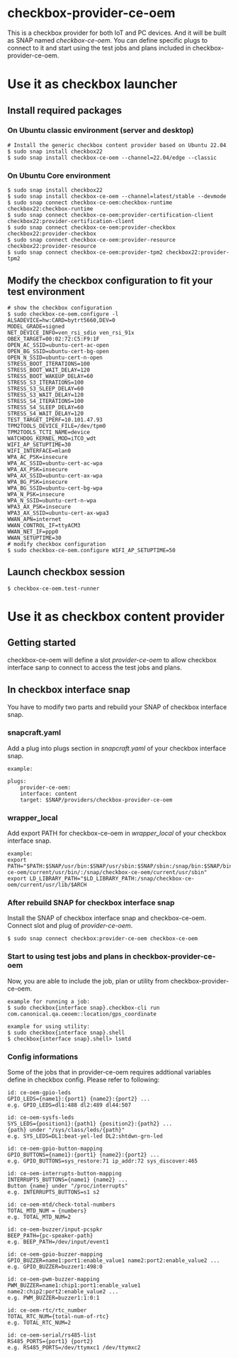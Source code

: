 # checkbox-provider-ce-oem
This is a checkbox provider for both IoT and PC devices. And it will be built as SNAP named *checkbox-ce-oem*.
You can define specific plugs to connect to it and start using the test jobs and plans included in checkbox-provider-ce-oem.

# Use it as checkbox launcher
## Install required packages

### On Ubuntu classic environment (server and desktop)
```
# Install the generic checkbox content provider based on Ubuntu 22.04
$ sudo snap install checkbox22
$ sudo snap install checkbox-ce-oem --channel=22.04/edge --classic
```

### On Ubuntu Core environment
```
$ sudo snap install checkbox22
$ sudo snap install checkbox-ce-oem --channel=latest/stable --devmode
$ sudo snap connect checkbox-ce-oem:checkbox-runtime checkbox22:checkbox-runtime
$ sudo snap connect checkbox-ce-oem:provider-certification-client checkbox22:provider-certification-client
$ sudo snap connect checkbox-ce-oem:provider-checkbox checkbox22:provider-checkbox
$ sudo snap connect checkbox-ce-oem:provider-resource checkbox22:provider-resource
$ sudo snap connect checkbox-ce-oem:provider-tpm2 checkbox22:provider-tpm2
```

## Modify the checkbox configuration to fit your test environment
```
# show the checkbox configuration
$ sudo checkbox-ce-oem.configure -l
ALSADEVICE=hw:CARD=bytrt5660,DEV=0
MODEL_GRADE=signed
NET_DEVICE_INFO=ven_rsi_sdio ven_rsi_91x
OBEX_TARGET=00:02:72:C5:F9:1F
OPEN_AC_SSID=ubuntu-cert-ac-open
OPEN_BG_SSID=ubuntu-cert-bg-open
OPEN_N_SSID=ubuntu-cert-n-open
STRESS_BOOT_ITERATIONS=100
STRESS_BOOT_WAIT_DELAY=120
STRESS_BOOT_WAKEUP_DELAY=60
STRESS_S3_ITERATIONS=100
STRESS_S3_SLEEP_DELAY=60
STRESS_S3_WAIT_DELAY=120
STRESS_S4_ITERATIONS=100
STRESS_S4_SLEEP_DELAY=60
STRESS_S4_WAIT_DELAY=120
TEST_TARGET_IPERF=10.101.47.93
TPM2TOOLS_DEVICE_FILE=/dev/tpm0
TPM2TOOLS_TCTI_NAME=device
WATCHDOG_KERNEL_MOD=iTCO_wdt
WIFI_AP_SETUPTIME=30
WIFI_INTERFACE=mlan0
WPA_AC_PSK=insecure
WPA_AC_SSID=ubuntu-cert-ac-wpa
WPA_AX_PSK=insecure
WPA_AX_SSID=ubuntu-cert-ax-wpa
WPA_BG_PSK=insecure
WPA_BG_SSID=ubuntu-cert-bg-wpa
WPA_N_PSK=insecure
WPA_N_SSID=ubuntu-cert-n-wpa
WPA3_AX_PSK=insecure
WPA3_AX_SSID=ubuntu-cert-ax-wpa3
WWAN_APN=internet
WWAN_CONTROL_IF=ttyACM3
WWAN_NET_IF=ppp0
WWAN_SETUPTIME=30
# modify checkbox configuration
$ sudo checkbox-ce-oem.configure WIFI_AP_SETUPTIME=50
```

## Launch checkbox session
```
$ checkbox-ce-oem.test-runner
```

# Use it as checkbox content provider
## Getting started
checkbox-ce-oem will define a slot *provider-ce-oem* to allow checkbox interface sanp to connect to access the test jobs and plans.

## In checkbox interface snap
You have to modify two parts and rebuild your SNAP of checkbox interface snap.
### snapcraft.yaml
Add a plug into plugs section in *snapcraft.yaml* of your checkbox interface snap.
```
example:

plugs:
    provider-ce-oem:
    interface: content
    target: $SNAP/providers/checkbox-provider-ce-oem

```
### wrapper_local
Add export PATH for checkbox-ce-oem in *wrapper_local* of your checkbox interface snap.
```
example:
export PATH="$PATH:$SNAP/usr/bin:$SNAP/usr/sbin:$SNAP/sbin:/snap/bin:$SNAP/bin:/snap/checkbox-ce-oem/current/usr/bin/:/snap/checkbox-ce-oem/current/usr/sbin"
export LD_LIBRARY_PATH="$LD_LIBRARY_PATH:/snap/checkbox-ce-oem/current/usr/lib/$ARCH
```
### After rebuild SNAP for checkbox interface snap
Install the SNAP of checkbox interface snap and checkbox-ce-oem. Connect slot and plug of *provider-ce-oem*.

`$ sudo snap connect checkbox:provider-ce-oem checkbox-ce-oem`

### Start to using test jobs and plans in checkbox-provider-ce-oem
Now, you are able to include the job, plan or utility from checkbox-provider-ce-oem.
```
example for running a job:
$ sudo checkbox{interface snap}.checkbox-cli run com.canonical.qa.ceoem::location/gps_coordinate

example for using utility:
$ sudo checkbox{interface snap}.shell
$ checkbox{interface snap}.shell> lsmtd
```
### Config informations
Some of the jobs that in provider-ce-oem requires addtional variables define in checkbox config. Please refer to following:

```
id: ce-oem-gpio-leds
GPIO_LEDS={name1}:{port1} {name2}:{port2} ...
e.g. GPIO_LEDS=dl1:488 dl2:489 dl44:507

id: ce-oem-sysfs-leds
SYS_LEDS={position1}:{path1} {position2}:{path2} ...
{path} under "/sys/class/leds/{path}"
e.g. SYS_LEDS=DL1:beat-yel-led DL2:shtdwn-grn-led

id: ce-oem-gpio-button-mapping
GPIO_BUTTONS={name1}:{port1} {name2}:{port2} ...
e.g. GPIO_BUTTONS=sys_restore:71 ip_addr:72 sys_discover:465

id: ce-oem-interrupts-button-mapping
INTERRUPTS_BUTTONS={name1} {name2} ...
Button {name} under "/proc/interrupts"
e.g. INTERRUPTS_BUTTONS=s1 s2

id: ce-oem-mtd/check-total-numbers
TOTAL_MTD_NUM = {numbers}
e.g. TOTAL_MTD_NUM=2

id: ce-oem-buzzer/input-pcspkr
BEEP_PATH={pc-speaker-path}
e.g. BEEP_PATH=/dev/input/event1

id: ce-oem-gpio-buzzer-mapping
GPIO_BUZZER=name1:port1:enable_value1 name2:port2:enable_value2 ...
e.g. GPIO_BUZZER=buzzer1:498:0

id: ce-oem-pwm-buzzer-mapping
PWM_BUZZER=name1:chip1:port1:enable_value1 name2:chip2:port2:enable_value2 ...
e.g. PWM_BUZZER=buzzer1:1:0:1

id: ce-oem-rtc/rtc_number
TOTAL_RTC_NUM={total-num-of-rtc}
e.g. TOTAL_RTC_NUM=2

id: ce-oem-serial/rs485-list
RS485_PORTS={port1} {port2}
e.g. RS485_PORTS=/dev/ttymxc1 /dev/ttymxc2
```
